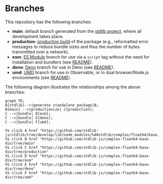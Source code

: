 <!--

@license Apache-2.0

Copyright (c) 2022 The Stdlib Authors.

Licensed under the Apache License, Version 2.0 (the "License");
you may not use this file except in compliance with the License.
You may obtain a copy of the License at

    http://www.apache.org/licenses/LICENSE-2.0

Unless required by applicable law or agreed to in writing, software
distributed under the License is distributed on an "AS IS" BASIS,
WITHOUT WARRANTIES OR CONDITIONS OF ANY KIND, either express or implied.
See the License for the specific language governing permissions and
limitations under the License.

-->

# Branches

This repository has the following branches:

-   **main**: default branch generated from the [stdlib project][stdlib-url], where all development takes place.
-   **production**: [production build][production-url] of the package (e.g., reformatted error messages to reduce bundle sizes and thus the number of bytes transmitted over a network).
-   **esm**: [ES Module][esm-url] branch for use via a `script` tag without the need for installation and bundlers (see [README][esm-readme]).
-   **deno**: [Deno][deno-url] branch for use in Deno (see [README][deno-readme]).
-   **umd**: [UMD][umd-url] branch for use in Observable, or in dual browser/Node.js environments (see [README][umd-readme]).

The following diagram illustrates the relationships among the above branches:

```mermaid
graph TD;
A[stdlib]-->|generate standalone package|B;
B[main] -->|productionize| C[production];
C -->|bundle| D[esm];
C -->|bundle| E[deno];
C -->|bundle| F[umd];

%% click A href "https://github.com/stdlib-js/stdlib/tree/develop/lib/node_modules/%40stdlib/complex/float64/base/div"
%% click B href "https://github.com/stdlib-js/complex-float64-base-div/tree/main"
%% click C href "https://github.com/stdlib-js/complex-float64-base-div/tree/production"
%% click D href "https://github.com/stdlib-js/complex-float64-base-div/tree/esm"
%% click E href "https://github.com/stdlib-js/complex-float64-base-div/tree/deno"
%% click F href "https://github.com/stdlib-js/complex-float64-base-div/tree/umd"
```

[stdlib-url]: https://github.com/stdlib-js/stdlib/tree/develop/lib/node_modules/%40stdlib/complex/float64/base/div
[production-url]: https://github.com/stdlib-js/complex-float64-base-div/tree/production
[deno-url]: https://github.com/stdlib-js/complex-float64-base-div/tree/deno
[deno-readme]: https://github.com/stdlib-js/complex-float64-base-div/blob/deno/README.md
[umd-url]: https://github.com/stdlib-js/complex-float64-base-div/tree/umd
[umd-readme]: https://github.com/stdlib-js/complex-float64-base-div/blob/umd/README.md
[esm-url]: https://github.com/stdlib-js/complex-float64-base-div/tree/esm
[esm-readme]: https://github.com/stdlib-js/complex-float64-base-div/blob/esm/README.md